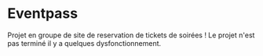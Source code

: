# Eventpass
Projet en groupe de site de reservation de tickets de soirées !
Le projet n'est pas terminé il y a quelques dysfonctionnement.
